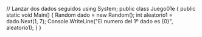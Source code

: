 // Lanzar dos dados seguidos
using System;
public class Juego01e
{
    public static void Main()
    {
        Random dado = new Random();
        int aleatorio1 = dado.Next(1, 7);
        Console.WriteLine("El numero del 1º dado es {0}", aleatorio1);
    }
}
